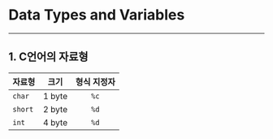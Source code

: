 # Data Types and Variables

---

## 1. C언어의 자료형

| 자료형 | 크기     | 형식 지정자|
|-----------|:----: |:---:|
|`char`|1 byte|`%c`|
|`short`|2 byte|`%d`|
|`int`|4 byte|`%d`|


